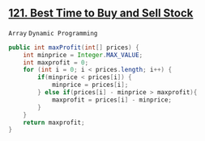 [121. Best Time to Buy and Sell Stock](https://leetcode.com/problems/best-time-to-buy-and-sell-stock)
---

`Array` `Dynamic Programming`

```java
public int maxProfit(int[] prices) {
    int minprice = Integer.MAX_VALUE;
    int maxprofit = 0;
    for (int i = 0; i < prices.length; i++) {
        if(minprice < prices[i]) {
            minprice = prices[i];
        } else if(prices[i] - minprice > maxprofit){
            maxprofit = prices[i] - minprice;
        }
    }
    return maxprofit;
}
```
